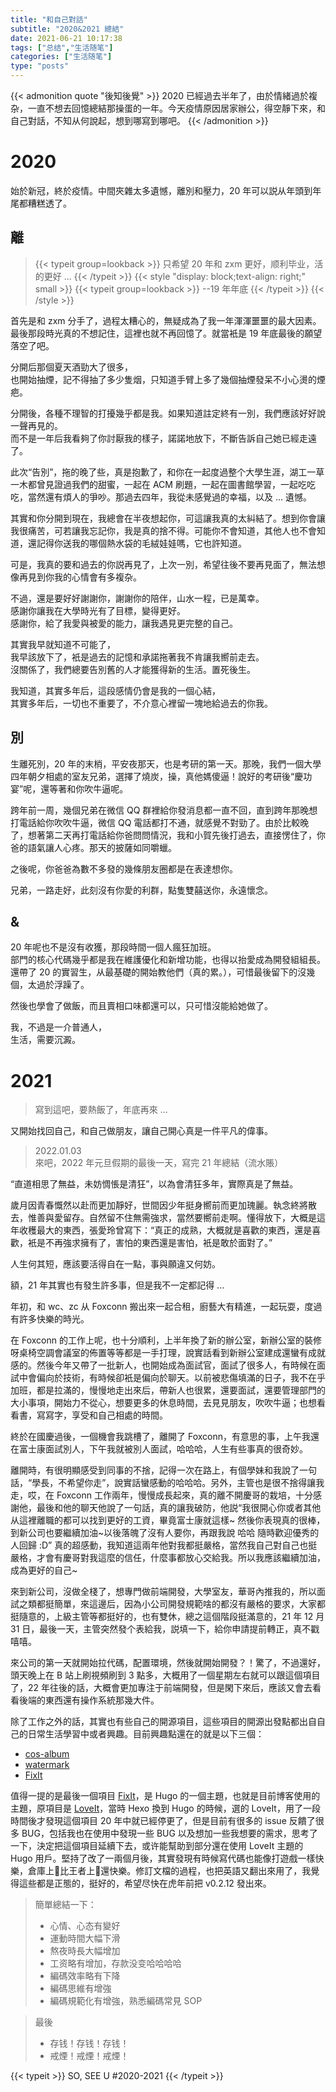 ```yaml
---
title: "和自己對話"
subtitle: "2020&2021 總結"
date: 2021-06-21 10:17:38
tags: ["总结","生活随笔"]
categories: ["生活随笔"]
type: "posts"
---
```


{{< admonition quote "後知後覺" >}}
2020 已經過去半年了，由於情緒過於複杂，一直不想去回憶總結那操蛋的一年。今天疫情原因居家辦公，得空靜下來，和自己對話，不知从何說起，想到哪寫到哪吧。
{{< /admonition >}}

<!--more-->

# 2020
始於新冠，終於疫情。中間夾雜太多遺憾，離別和壓力，20 年可以説从年頭到年尾都糟糕透了。

## 離

> {{< typeit group=lookback >}}
  只希望 20 年和 zxm 更好，顺利毕业，活的更好 ...
{{< /typeit >}}
{{< style "display: block;text-align: right;" small >}}
  {{< typeit group=lookback >}}
  --19 年年底
  {{< /typeit >}}
{{< /style >}}

首先是和 zxm 分手了，過程太糟心的，無疑成為了我一年渾渾噩噩的最大因素。  
最後那段時光真的不想記住，這裡也就不再回憶了。就當衹是 19 年底最後的願望落空了吧。  

分開后那個夏天酒勁大了很多，  
也開始抽煙，記不得抽了多少隻烟，只知道手臂上多了幾個抽煙發呆不小心燙的煙疤。  

分開後，各種不理智的打擾幾乎都是我。如果知道註定終有一別，我們應該好好說一聲再見的。  
而不是一年后我看夠了你討厭我的樣子，諾諾地放下，不斷告訴自己她已經走遠了。  

此次“告別”，拖的晚了些，真是抱歉了，和你在一起度過整个大學生涯，湖工一草一木都曾見證過我們的甜蜜，一起在 ACM 刷題，一起在圖書館學習，一起吃吃吃，當然還有煩人的爭吵。那過去四年，我從未感覺過的幸福，以及 ... 遺憾。  

其實和你分開到現在，我總會在半夜想起你，可這讓我真的太糾結了。想到你會讓我很痛苦，可若讓我忘記你，我是真的捨不得。可能你不會知道，其他人也不會知道，還記得你送我的哪個熱水袋的毛絨娃娃嗎，它也許知道。  

可是，我真的要和過去的你説再見了，上次一別，希望往後不要再見面了，無法想像再見到你我的心情會有多複杂。  

不過，還是要好好謝謝你，謝謝你的陪伴，山水一程，已是萬幸。  
感謝你讓我在大學時光有了目標，變得更好。  
感謝你，給了我愛與被愛的能力，讓我遇見更完整的自己。  

其實我早就知道不可能了，  
我早該放下了，衹是過去的記憶和承諾拖著我不肯讓我嚮前走去。  
沒關係了，我們總要告別舊的人才能獲得新的生活。置死後生。  

我知道，其實多年后，這段感情仍會是我的一個心結，  
其實多年后，一切也不重要了，不介意心裡留一塊地給過去的你我。  

## 別
生離死別，20 年的末梢，平安夜那天，也是考研的第一天。那晚，我們一個大學四年朝夕相處的室友兄弟，選擇了燒炭，操，真他媽傻逼！說好的考研後“慶功宴”呢，還等著和你吹牛逼呢。  

跨年前一周，幾個兄弟在微信 QQ 群裡給你發消息都一直不回，直到跨年那晚想打電話給你吹吹牛逼，微信 QQ 電話都打不通，就感覺不對勁了。由於比較晚了，想著第二天再打電話給你爸問問情況，我和小賀先後打過去，直接愣住了，你爸的語氣讓人心疼。那天的披薩如同嚼蠟。  

之後呢，你爸爸為數不多發的幾條朋友圈都是在表達想你。  

兄弟，一路走好，此刻沒有你愛的利群，點隻雙囍送你，永遠懷念。  

## &
20 年呢也不是沒有收獲，那段時間一個人瘋狂加班。  
部門的核心代碼幾乎都是我在維護優化和新增功能，也得以抬愛成為開發組組長。  
還帶了 20 的實習生，从最基礎的開始教他們（真的累。），可惜最後留下的沒幾個，太過於浮躁了。  

然後也學會了做飯，而且賣相口味都還可以，只可惜沒能給她做了。  

我，不過是一介普通人，  
生活，需要沉澱。  

# 2021
> 寫到這吧，要熱飯了，年底再來 ...  

又開始找回自己，和自己做朋友，讓自己開心真是一件平凡的偉事。

> 2022.01.03  
> 來吧，2022 年元旦假期的最後一天，寫完 21 年總結（流水賬）

“直道相思了無益，未妨惆悵是清狂”，以為會清狂多年，實際真是了無益。

歲月因青春慨然以赴而更加靜好，世間因少年挺身嚮前而更加瑰麗。執念終將散去，惟善與愛留存。自然留不住無需強求，當然要嚮前走啊。懂得放下，大概是這年收穫最大的東西，張愛玲曾寫下：“真正的成熟，大概就是喜歡的東西，還是喜歡，衹是不再強求擁有了，害怕的東西還是害怕，衹是敢於面對了。”

人生何其短，應該要活得自在一點，事與願違又何妨。

額，21 年其實也有發生許多事，但是我不一定都記得 ...

年初，和 wc、zc 从 Foxconn 搬出來一起合租，廚藝大有精進，一起玩耍，度過有許多快樂的時光。
  
在 Foxconn 的工作上呢，也十分順利，上半年換了新的辦公室，新辦公室的裝修呀桌椅空調會議室的佈置等等都是一手打理，說實話看到新辦公室建成還蠻有成就感的。然後今年又帶了一批新人，也開始成為面試官，面試了很多人，有時候在面試中會偏向於技術，有時候卻衹是偏向於聊天。以前被悲傷填滿的日子，我不在乎加班，都是拉滿的，慢慢地走出來后，帶新人也很累，還要面試，還要管理部門的大小事項，開始力不從心，想要更多的休息時間，去見見朋友，吹吹牛逼；也想看看書，寫寫字，享受和自己相處的時間。

終於在國慶過後，一個機會我跳槽了，離開了 Foxconn，有意思的事，上午我還在富士康面試別人，下午我就被別人面試，哈哈哈，人生有些事真的很奇妙。

離開時，有很明顯感受到同事的不捨，記得一次在路上，有個學妹和我說了一句話，“學長，不希望你走”，說實話蠻感動的哈哈哈。另外，主管也是很不捨得讓我走，哎，在 Foxconn 工作兩年，慢慢成長起來，真的離不開慶哥的栽培，十分感謝他，最後和他的聊天他說了一句話，真的讓我破防，他説“我很開心你或者其他从這裡離職的都可以找到更好的工資，畢竟富士康就這樣~ 然後你表現真的很棒，到新公司也要繼續加油~以後落魄了沒有人要你，再跟我說 哈哈 隨時歡迎優秀的人回歸 :D” 真的超感動，我知道這兩年他對我都挺嚴格，當然我自己對自己也挺嚴格，才會有慶哥對我這麼的信任，什麼事都放心交給我。所以我應該繼續加油，成為更好的自己~

來到新公司，沒做全棧了，想專門做前端開發，大學室友，華哥內推我的，所以面試之類都挺簡單，來這邊后，因為小公司開發規範啥的都沒有嚴格的要求，大家都挺隨意的，上級主管等都挺好的，也有雙休，總之這個階段挺滿意的，21 年 12 月 31 日，最後一天，主管突然發个表給我，説填一下，給你申請提前轉正，真不戳嘻嘻。

來公司的第一天就開始拉代碼，配置環境，然後就開始開發？！驚了，不過還好，頭天晚上在 B 站上刷視頻刷到 3 點多，大概用了一個星期左右就可以跟這個項目了，22 年往後的話，大概會更加專注于前端開發，但是閑下來后，應該又會去看看後端的東西還有操作系統那幾大件。

除了工作之外的話，其實也有些自己的開源項目，這些項目的開源出發點都出自自己的日常生活學習中或者興趣。目前興趣點還在的就是以下三個：
- [cos-album](https://github.com/Lruihao/cos-album)
- [watermark](https://github.com/Lruihao/watermark)
- [FixIt](https://github.com/Lruihao/FixIt)

值得一提的是最後一個項目 [FixIt](https://github.com/Lruihao/FixIt)，是 Hugo 的一個主題，也就是目前博客使用的主題，原項目是 [LoveIt](https://github.com/dillonzq/LoveIt)，當時 Hexo 換到 Hugo 的時候，選的 LoveIt，用了一段時間後才發現這個項目 20 年中就已經停更了，但是目前有很多的 issue 反饋了很多 BUG，包括我也在使用中發現一些 BUG 以及想加一些我想要的需求，思考了一下，決定把這個項目延續下去，或许能幫助到部分還在使用 LoveIt 主題的 Hugo 用戶。堅持了改了一兩個月後，其實發現有時候寫代碼也能像打遊戲一樣快樂，倉庫上🌟比王者上🌟還快樂。修訂文檔的過程，也把英語又翻出來用了，我覺得這些都是正態的，挺好的，希望尽快在虎年前把 v0.2.12 發出來。

> 簡單總結一下：
> - 心情、心态有變好
> - 運動時間大幅下滑
> - 熬夜時長大幅增加
> - 工资略有增加，存款没变哈哈哈哈
> - 編碼效率略有下降
> - 編碼思維有增強
> - 編碼規範化有增強，熟悉編碼常見 SOP

> 最後
> - 存钱！存钱！存钱！
> - 戒煙！戒煙！戒煙！

{{< typeit >}}
SO, SEE U #2020-2021
{{< /typeit >}}